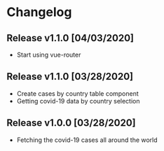 # Changelog

## Release v1.1.0 [04/03/2020]

- Start using vue-router

## Release v1.1.0 [03/28/2020]

- Create cases by country table component
- Getting covid-19 data by country selection

## Release v1.0.0 [03/28/2020]

- Fetching the covid-19 cases all around the world
